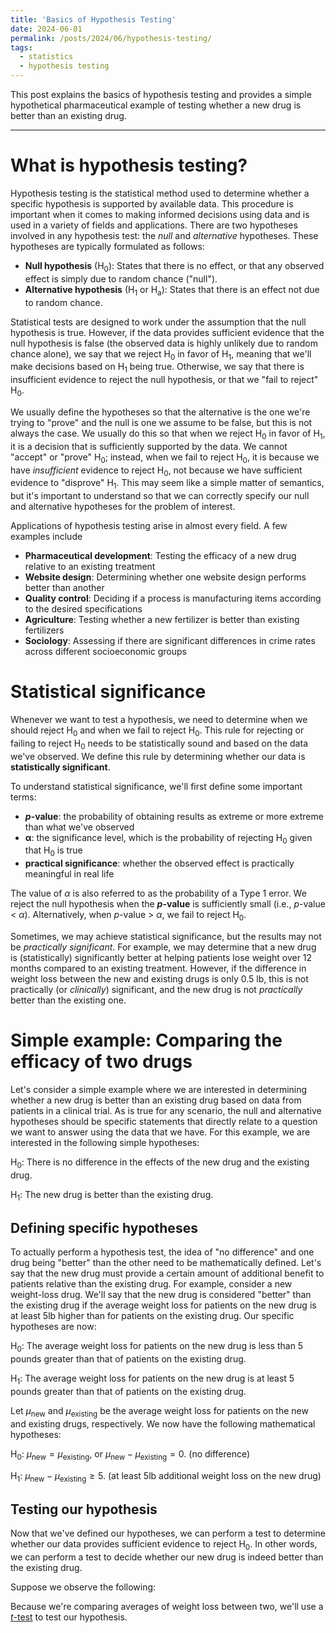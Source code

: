 ```yaml
---
title: 'Basics of Hypothesis Testing'
date: 2024-06-01
permalink: /posts/2024/06/hypothesis-testing/
tags:
  - statistics
  - hypothesis testing
---
```


This post explains the basics of hypothesis testing and provides a simple hypothetical pharmaceutical example of testing whether a new drug is better than an existing drug.

<!-- , including a discussion type I and II errors and statistical power.-->

------------------------------------------------------------------------

# What is hypothesis testing?

Hypothesis testing is the statistical method used to determine whether a specific hypothesis is supported by available data. This procedure is important when it comes to making informed decisions using data and is used in a variety of fields and applications. There are two hypotheses involved in any hypothesis test: the *null* and *alternative* hypotheses. These hypotheses are typically formulated as follows:

* **Null hypothesis** (H<sub>0</sub>): States that there is no effect, or that any observed effect is simply due to random chance ("null").
* **Alternative hypothesis** (H<sub>1</sub> or H<sub>a</sub>): States that there is an effect not due to random chance.

Statistical tests are designed to work under the assumption that the null hypothesis is true. However, if the data provides sufficient evidence that the null hypothesis is false (the observed data is highly unlikely due to random chance alone), we say that we reject H<sub>0</sub> in favor of H<sub>1</sub>, meaning that we'll make decisions based on H<sub>1</sub> being true. Otherwise, we say that there is insufficient evidence to reject the null hypothesis, or that we "fail to reject" H<sub>0</sub>.

We usually define the hypotheses so that the alternative is the one we're trying to "prove" and the null is one we assume to be false, but this is not always the case. We usually do this so that when we reject H<sub>0</sub> in favor of H<sub>1</sub>, it is a decision that is sufficiently supported by the data. We cannot "accept" or "prove" H<sub>0</sub>; instead, when we fail to reject H<sub>0</sub>, it is because we have *insufficient* evidence to reject H<sub>0</sub>, not because we have sufficient evidence to "disprove" H<sub>1</sub>. This may seem like a simple matter of semantics, but it's important to understand so that we can correctly specify our null and alternative hypotheses for the problem of interest.

Applications of hypothesis testing arise in almost every field. A few examples include
* **Pharmaceutical development**: Testing the efficacy of a new drug relative to an existing treatment
* **Website design**: Determining whether one website design performs better than another
* **Quality control**: Deciding if a process is manufacturing items according to the desired specifications
* **Agriculture**: Testing whether a new fertilizer is better than existing fertilizers
* **Sociology**: Assessing if there are significant differences in crime rates across different socioeconomic groups

# Statistical significance

Whenever we want to test a hypothesis, we need to determine when we should reject H<sub>0</sub> and when we fail to reject H<sub>0</sub>. This rule for rejecting or failing to reject H<sub>0</sub> needs to be statistically sound and based on the data we've observed. We define this rule by determining whether our data is **statistically significant**. 

To understand statistical significance, we'll first define some important terms:
* ***p*-value**: the probability of obtaining results as extreme or more extreme than what we've observed
* $\boldsymbol\alpha$: the significance level, which is the probability of rejecting H<sub>0</sub> given that H<sub>0</sub> is true
* **practical significance**: whether the observed effect is practically meaningful in real life

The value of $\alpha$ is also referred to as the probability of a Type 1 error. We reject the null hypothesis when the ***p*-value** is sufficiently small (i.e., *p*-value < $\alpha$). Alternatively, when *p*-value > $\alpha$, we fail to reject H<sub>0</sub>.

Sometimes, we may achieve statistical significance, but the results may not be *practically significant*. For example, we may determine that a new drug is (statistically) significantly better at helping patients lose weight over 12 months compared to an existing treatment. However, if the difference in weight loss between the new and existing drugs is only 0.5 lb, this is not practically (or *clinically*) significant, and the new drug is not *practically* better than the existing one.

# Simple example: Comparing the efficacy of two drugs

Let's consider a simple example where we are interested in determining whether a new drug is better than an existing drug based on data from patients in a clinical trial. As is true for any scenario, the null and alternative hypotheses should be specific statements that directly relate to a question we want to answer using the data that we have. For this example, we are interested in the following simple hypotheses:

H<sub>0</sub>: There is no difference in the effects of the new drug and the existing drug.

H<sub>1</sub>: The new drug is better than the existing drug.

## Defining specific hypotheses

To actually perform a hypothesis test, the idea of "no difference" and one drug being "better" than the other need to be mathematically defined. Let's say that the new drug must provide a certain amount of additional benefit to patients relative than the existing drug. For example, consider a new weight-loss drug. We'll say that the new drug is considered "better" than the existing drug if the average weight loss for patients on the new drug is at least 5lb higher than for patients on the existing drug. Our specific hypotheses are now:

H<sub>0</sub>: The average weight loss for patients on the new drug is less than 5 pounds greater than that of patients on the existing drug.

H<sub>1</sub>: The average weight loss for patients on the new drug is at least 5 pounds greater than that of patients on the existing drug.

Let $\mu_\text{new}$ and $\mu_\text{existing}$ be the average weight loss for patients on the new and existing drugs, respectively. We now have the following mathematical hypotheses:

H<sub>0</sub>: $\mu_\text{new} = \mu_\text{existing}$, or $\mu_\text{new} - \mu_\text{existing} = 0$. (no difference)

H<sub>1</sub>: $\mu_\text{new} - \mu_\text{existing} \ge 5$. (at least 5lb additional weight loss on the new drug)

## Testing our hypothesis

Now that we've defined our hypotheses, we can perform a test to determine whether our data provides sufficient evidence to reject H<sub>0</sub>. In other words, we can perform a test to decide whether our new drug is indeed better than the existing drug.

Suppose we observe the following:


Because we're comparing averages of weight loss between two, we'll use a [*t*-test](https://en.wikipedia.org/wiki/Student%27s_t-test) to test our hypothesis.




